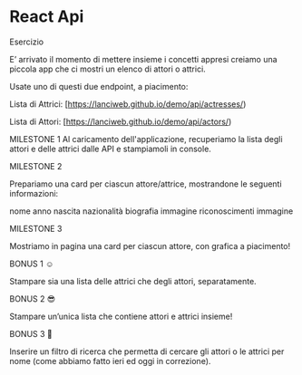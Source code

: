 # React Api

Esercizio
 

 E’ arrivato il momento di mettere insieme i concetti appresi creiamo una piccola app che ci mostri un elenco di attori o attrici.
 
 Usate uno di questi due endpoint, a piacimento:
 
 Lista di Attrici:   [https://lanciweb.github.io/demo/api/actresses/)
 
 Lista di Attori:  [https://lanciweb.github.io/demo/api/actors/)
 
 MILESTONE 1
 Al caricamento dell'applicazione, recuperiamo la lista degli attori e delle attrici dalle API e stampiamoli in console.
 
 MILESTONE 2
 
 Prepariamo una card per ciascun attore/attrice, mostrandone le seguenti informazioni:
 
 
nome
anno nascita
nazionalità
biografia
immagine
riconoscimenti
immagine

MILESTONE 3

Mostriamo in pagina una card per ciascun attore, con grafica a piacimento!

BONUS 1 ☺️

Stampare sia una lista delle attrici che degli attori, separatamente.

BONUS 2 😎

Stampare un’unica lista che contiene attori e attrici insieme!

BONUS 3 🤯

Inserire un filtro di ricerca che permetta di cercare gli attori o le attrici per nome (come abbiamo fatto ieri ed oggi in correzione). 